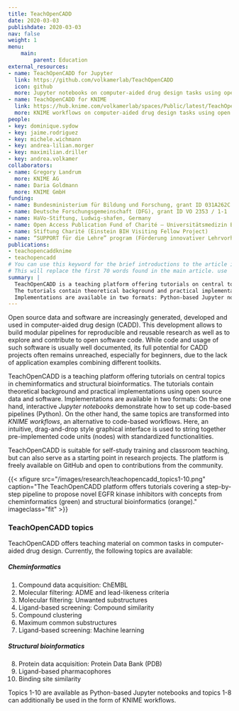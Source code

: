 ```yaml
---
title: TeachOpenCADD
date: 2020-03-03
publishdate: 2020-03-03
nav: false
weight: 1
menu:
    main:
        parent: Education
external_resources:
- name: TeachOpenCADD for Jupyter
  link: https://github.com/volkamerlab/TeachOpenCADD
  icon: github
  more: Jupyter notebooks on computer-aided drug design tasks using open resources
- name: TeachOpenCADD for KNIME
  link: https://hub.knime.com/volkamerlab/spaces/Public/latest/TeachOpenCADD/TeachOpenCADD
  more: KNIME workflows on computer-aided drug design tasks using open resources
people:
- key: dominique.sydow
- key: jaime.rodriguez
- key: michele.wichmann
- key: andrea-lilian.morger
- key: maximilian.driller
- key: andrea.volkamer
collaborators:
- name: Gregory Landrum
  more: KNIME AG
- name: Daria Goldmann
  more: KNIME GmbH
funding:
- name: Bundesministerium für Bildung und Forschung, grant ID 031A262C
- name: Deutsche Forschungsgemeinschaft (DFG), grant ID VO 2353 / 1-1
- name: HaVo-Stiftung, Ludwig-shafen, Germany
- name: Open Access Publication Fund of Charité – Universitätsmedizin Berlin
- name: Stiftung Charité (Einstein BIH Visiting Fellow Project)
- name: “SUPPORT für die Lehre” program (Förderung innovativer Lehrvorhaben) of Freie Universität Berlin.
publications:
- teachopencaddknime
- teachopencadd
# You can use this keyword for the brief introductions to the article in category listings
# This will replace the first 70 words found in the main article. use | <newline> to use multiline strings!
summary: |
  TeachOpenCADD is a teaching platform offering tutorials on central topics in cheminformatics and structural bioinformatics.
  The tutorials contain theoretical background and practical implementations using open source data and software.
  Implementations are available in two formats: Python-based Jupyter notebooks and GUI-based KNIME workflows.
---
```


Open source data and software are increasingly generated, developed and used in computer-aided drug design (CADD).
This development allows to build modular pipelines for reproducible and reusable research as well as
to explore and contribute to open software code.
While code and usage of such software is usually well documented,
its full potential for CADD projects often remains unreached, especially for beginners,
due to the lack of application examples combining different toolkits.

TeachOpenCADD is a teaching platform offering tutorials on central topics in cheminformatics and structural bioinformatics.
The tutorials contain theoretical background and practical implementations using open source data and software.
Implementations are available in two formats: On the one hand, interactive *Jupyter notebooks* demonstrate how to set up code-based pipelines (Python).
On the other hand, the same topics are transformed into *KNIME workflows*, an alternative to code-based workflows.
Here, an intuitive, drag-and-drop style graphical interface is used to string together pre-implemented code units
(nodes) with standardized functionalities.

TeachOpenCADD is suitable for self-study training and classroom teaching, but can also serve as a starting point in
research projects.
The platform is freely available on GitHub and open to contributions from the community.

{{< xfigure src="/images/research/teachopencadd_topics1-10.png" caption="The TeachOpenCADD platform offers tutorials covering a step-by-step pipeline to propose novel EGFR kinase inhibitors with concepts from cheminformatics (green) and structural bioinformatics (orange)." imageclass="fit" >}}

### TeachOpenCADD topics

TeachOpenCADD offers teaching material on common tasks in computer-aided drug design. Currently, the following topics are available:

##### Cheminformatics

1. Compound data acquisition: ChEMBL
2. Molecular filtering: ADME and lead-likeness criteria
3. Molecular filtering: Unwanted substructures
4. Ligand-based screening: Compound similarity
5. Compound clustering
6. Maximum common substructures
7. Ligand-based screening: Machine learning

##### Structural bioinformatics

8. Protein data acquisition: Protein Data Bank (PDB)
9. Ligand-based pharmacophores
10. Binding site similarity

<!-- 11. Structure-based CADD using online APIs/servers -->
<!-- * Querying KLIFS & PubChem for potential kinase inhibitors -->
<!-- * Docking the candidates against the target -->
<!-- * Visualizing the results and comparing against known data -->

<!-- {{< xfigure src="/images/research/teachopencadd_topics11.png" caption="Topic 11" >}} -->

Topics 1-10 are available as Python-based Jupyter notebooks and topics 1-8 can additionally be used in the form of KNIME workflows.
